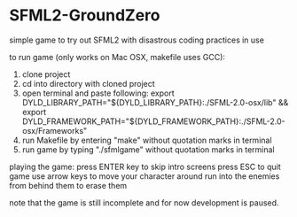 SFML2-GroundZero
================

simple game to try out SFML2 with disastrous coding practices in use 

to run game (only works on Mac OSX, makefile uses GCC):
1) clone project
2) cd into directory with cloned project
3) open terminal and paste following: export DYLD_LIBRARY_PATH="${DYLD_LIBRARY_PATH}:./SFML-2.0-osx/lib" && export DYLD_FRAMEWORK_PATH="${DYLD_FRAMEWORK_PATH}:./SFML-2.0-osx/Frameworks"
4) run Makefile by entering "make" without quotation marks in terminal
5) run game by typing "./sfmlgame" without quotation marks in terminal


playing the game:
press ENTER key to skip intro screens
press ESC to quit game
use arrow keys to move your character around
run into the enemies from behind them to erase them

note that the game is still incomplete and for now development is paused.